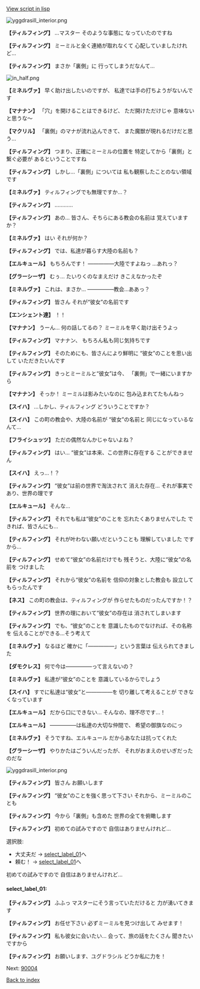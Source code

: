 [View script in lisp](../scripts/202103270.txt)

![yggdrasill_interior.png](../images/backgrounds/yggdrasill_interior.png)

**【ティルフィング】**
…マスター
そのような事態に
なっていたのですね

**【ティルフィング】**
ミーミルと全く連絡が取れなくて
心配していましたけれど…

**【ティルフィング】**
まさか「裏側」に
行ってしまうだなんて…

![in_half.png](../images/backgrounds/in_half.png)

**【ミネルヴァ】**
早く助け出したいのですが、
私達では手の打ちようがないんです

**【マナナン】**
「穴」を開けることはできるけど、
ただ開けただけじゃ
意味ないと思うな～

**【マクリル】**
「裏側」のマナが流れ込んできて、
また魔獣が現れるだけだと思う…

**【ティルフィング】**
つまり、正確にミーミルの位置を
特定してから「裏側」と繋ぐ必要が
あるということですね

**【ティルフィング】**
しかし…「裏側」については
私も観察したことのない領域です

**【ミネルヴァ】**
ティルフィングでも無理ですか…？

**【ティルフィング】**
…………

**【ティルフィング】**
あの…
皆さん、そちらにある教会の名前は
覚えていますか？

**【ミネルヴァ】**
はい
それが何か？

**【ティルフィング】**
では、私達が暮らす大陸の名前も？

**【エルキュール】**
もちろんです！
―――――大陸ですよねっ
…あれっ？

**【グラーシーザ】**
むぅ…
たいりくのなまえだけ
きこえなかったぞ

**【ミネルヴァ】**
これは、まさか…
―――――教会…ああっ？

**【ティルフィング】**
皆さん
それが“彼女”の名前です

**【エンシェント達】**
！！

**【マナナン】**
うーん…
何の話してるの？
ミーミルを早く助け出そうよっ

**【ティルフィング】**
マナナン、
もちろん私も同じ気持ちです

**【ティルフィング】**
そのためにも、皆さんにより鮮明に
“彼女”のことを思い出して
いただきたいんです

**【ティルフィング】**
きっとミーミルと“彼女”は今、
「裏側」で一緒にいますから

**【マナナン】**
そっか！
ミーミルは影みたいなのに
包み込まれてたもんねっ

**【スイハ】**
…しかし、ティルフィング
どういうことですか？

**【スイハ】**
この町の教会や、大陸の名前が
“彼女”の名前と
同じになっているなんて…

**【フライシュッツ】**
ただの偶然なんかじゃないよね？

**【ティルフィング】**
はい…
“彼女”は本来、この世界に存在する
ことができません

**【スイハ】**
えっ…！？

**【ティルフィング】**
“彼女”は前の世界で淘汰されて
消えた存在…
それが事実であり、世界の理です

**【エルキュール】**
そんな…

**【ティルフィング】**
それでも私は“彼女”のことを
忘れたくありませんでした
できれば、皆さんにも…

**【ティルフィング】**
それが叶わない願いだということも
理解していました
ですから…

**【ティルフィング】**
せめて“彼女”の名前だけでも
残そうと、大陸に“彼女”の名前を
つけました

**【ティルフィング】**
それから“彼女”の名前を
信仰の対象とした教会も
設立してもらったんです

**【ネス】**
この町の教会は、ティルフィングが
作らせたものだったんですか！？

**【ティルフィング】**
世界の理において“彼女”の存在は
消されてしまいます

**【ティルフィング】**
でも、“彼女”のことを
意識したものでなければ、その名称を
伝えることができる…そう考えて

**【ミネルヴァ】**
なるほど
確かに「―――――」という言葉は
伝えられてきました

**【ダモクレス】**
何で今は―――――って言えないの？

**【ミネルヴァ】**
私達が“彼女”のことを
意識しているからでしょう

**【スイハ】**
すでに私達は“彼女”と―――――を
切り離して考えることが
できなくなっています

**【エルキュール】**
だから口にできない…
そんなの、理不尽です…！

**【エルキュール】**
―――――は私達の大切な仲間で、
希望の御旗なのにっ

**【ミネルヴァ】**
そうですね、エルキュール
だからあなたは抗ってくれた

**【グラーシーザ】**
やりかたはごういんだったが、
それがおまえのせいぎだったのだな

![yggdrasill_interior.png](../images/backgrounds/yggdrasill_interior.png)

**【ティルフィング】**
皆さん
お願いします

**【ティルフィング】**
“彼女”のことを強く思って下さい
それから、ミーミルのことも

**【ティルフィング】**
今から「裏側」も含めた
世界の全てを俯瞰します

**【ティルフィング】**
初めての試みですので
自信はありませんけれど…

選択肢:
- 大丈夫だ → [select_label_01](#select_label_01)へ
- 頼む！ → [select_label_01](#select_label_01)へ

初めての試みですので
自信はありませんけれど…

#### select_label_01:

**【ティルフィング】**
ふふっ
マスターにそう言っていただけると
力が湧いてきます

**【ティルフィング】**
お任せ下さい
必ずミーミルを見つけ出して
みせます！

**【ティルフィング】**
私も彼女に会いたい…
会って、旅の話をたくさん
聞きたいですから

**【ティルフィング】**
お願いします、ユグドラシル
どうか私に力を！


Next: [90004](90004.md)

[Back to index](index.md)
